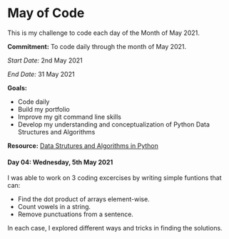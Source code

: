 # May of Code

This is my challenge to code each day of the Month of May 2021.

**Commitment:** To code daily through the month of May 2021.

*Start Date:* 2nd May 2021

*End Date:* 31 May 2021

**Goals:** 
- Code daily
- Build my portfolio
- Improve my git command line skills
- Develop my understanding and conceptualization of Python Data Structures and Algorithms
       
**Resource:**  [Data Strutures and Algorithms in Python](https://www.wiley.com/en-us/Data+Structures+and+Algorithms+in+Python-p-9781118290279)

#### Day 04: Wednesday, 5th May 2021

I was able to work on 3 coding excercises by writing simple funtions that can:

- Find the dot product of arrays element-wise.
- Count vowels in a string.
- Remove punctuations from a sentence.

In each case, I explored different ways and tricks in finding the solutions.
